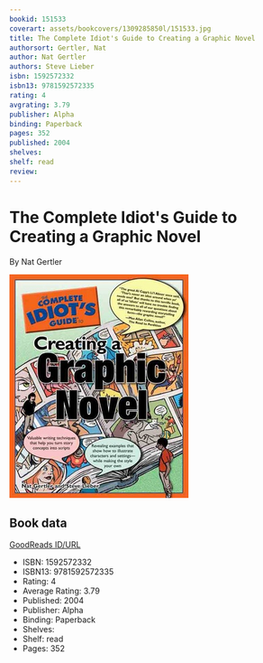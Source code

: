 ```yaml
---
bookid: 151533
coverart: assets/bookcovers/1309285850l/151533.jpg
title: The Complete Idiot's Guide to Creating a Graphic Novel
authorsort: Gertler, Nat
author: Nat Gertler
authors: Steve Lieber
isbn: 1592572332
isbn13: 9781592572335
rating: 4
avgrating: 3.79
publisher: Alpha
binding: Paperback
pages: 352
published: 2004
shelves: 
shelf: read
review: 
---
```


# The Complete Idiot's Guide to Creating a Graphic Novel

By Nat Gertler

![](../../assets/bookcovers/1309285850l/151533.jpg)

## Book data

[GoodReads ID/URL](https://www.goodreads.com/book/show/151533)

- ISBN: 1592572332
- ISBN13: 9781592572335
- Rating: 4
- Average Rating: 3.79
- Published: 2004
- Publisher: Alpha
- Binding: Paperback
- Shelves: 
- Shelf: read
- Pages: 352

